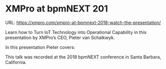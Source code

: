 # XMPro at bpmNEXT 201

URL: https://xmpro.com/xmpro-at-bpmnext-2018-watch-the-presentation/

Learn how to Turn IoT Technology into Operational Capability in this presentation by XMPro’s CEO, Pieter van Schalkwyk.

In this presentation Pieter covers:

This talk was recorded at the 2018 bpmNEXT conference in Santa Barbara, California.

